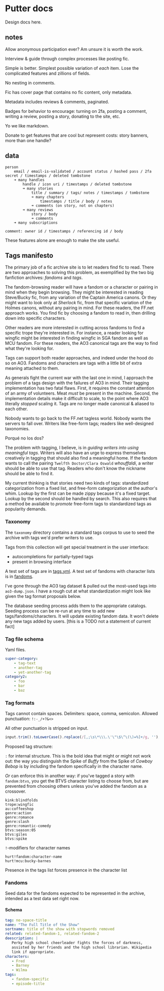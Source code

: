 # Putter docs

Design docs here.

## notes

Allow anonymous participation ever? Am unsure it is worth the work.

Interview & guide through complex processes like posting fic.

Simple is better. Simplest possible variation of *each* item. Lose the complicated features and zillions of fields.

No nesting in comments.

Fic has cover page that contains no fic content, only metadata.

Metadata includes reviews & comments, paginated.

Badges for behavior to encourage: turning on 2fa, posting a comment, writing a review, posting a story, donating to the site, etc.

Yo we like markdown.

Donate to get features that are cool but represent costs: story banners, more than one handle?

## data

```
person
    email / email-is-validated / account status / hashed pass / 2fa secret / timestamps / deleted tombstone
    ➜ many handles
        handle / icon uri / timestamps / deleted tombstone
        ➜ many stories
            title / summary / tags/ notes / timestamps / tombstone
            ➜ many chapters
                timestamps / title / body / notes
            ➜ comments (on story, not on chapters)
        ➜ many reviews
            story / body
            ➜ comments
    ➜ many subscriptions

comment: owner id / timestamps / referencing id / body
```


These features alone are enough to make the site useful.

## Tags manifesto

The primary job of a fic archive site is to let readers find fic to read. There are two approaches to solving this problem, as exemplified by the two big fanfiction archives: *fandoms* and *tags*.

The fandom-browsing reader will have a fandom or a character or pairing in mind when they begin browsing. They might be interested in reading Steve/Bucky fic, from any variation of the Captain America canons. Or they might want to look only at *Sherlock* fic, from that specific variation of the Holmes canons, without any pairing in mind. For these readers, the FF.net approach works. You find fic by choosing a fandom to read in, then drilling down into specific characters.

Other readers are more interested in cutting across fandoms to find a specific trope they're interested in. For instance, a reader looking for wingfic might be interested in finding wingfic in SGA fandom as well as MCU fandom. For these readers, the AO3 canonical tags are the way to find what they're looking for.

Tags can support both reader approaches, and indeed under the hood do so on AO3. Fandoms and characters are tags with a little bit of extra meaning attached to them.

As generals fight the current war with the last one in mind, I approach the problem of a tags design with the failures of AO3 in mind. Their tagging implementation has two fatal flaws. First, it requires the constant attention of an army of volunteers. Meat *must* be present in the machine. Second, the implementation details make it difficult to scale, to the point where AO3 literally *stopped* scaling it. Tags are no longer made canonical & aliased to each other.

Nobody wants to go back to the FF.net tagless world. Nobody wants the servers to fall over. Writers like free-form tags; readers like well-designed taxonomies.

Porqué no los dos?

The problem with tagging, I believe, is in *guiding writers into using meaningful tags*. Writers will also have an urge to express themselves creatively in tagging that should also find a meaningful home. If the fandom wants to call the pairing `Twelfth Doctor/Clara Oswald` *whouffaldi*, a writer should be able to use that tag. Readers who don't know the nickname should be able to find it.

My current thinking is that stories need two kinds of tags: standardized categorization from a fixed list, and free-form categorization at the author's whim. Lookup by the first can be made zippy because it's a fixed target. Lookup by the second should be handled by search. This also requires that a method be available to *promote* free-form tags to standardized tags as popularity demands.

### Taxonomy

The `taxonomy` directory contains a standard tags corpus to use to seed the archive with tags we'd prefer writers to use.

Tags from this collection will get special treatment in the user interface:

- autocompletions for partially-typed tags
- present in browsing interface

A test set of tags are in [tags.yml](./taxonomy.tags.yml). A test set of fandoms with character lists is in [fandoms](./taxonomy/fandoms/).

I've gone through the AO3 tag dataset & pulled out the most-used tags into `ao3-dump.json`. I have a rough cut at what standardization might look like given the tag format proposals below.

The database seeding process adds them to the appropriate catalogs. Seeding process can be re-run at any time to add new tags/fandoms/characters. It will update existing fandom data. It won't delete any new tags added by users. \[this is a TODO not a statement of current fact]

### Tag file schema

Yaml files.

```yaml
super-category:
    - tag-text
    - another-tag
    - yet-another-tag
category2:
    - foo
    - bar
    - baz
```

### Tag formats

Tags cannot contain spaces. Delimiters: space, comma, semicolon. Allowed punctuation: `!:-_/+?&<>`

All other punctuation is stripped on input.

```javascript
input.trim().toLowerCase().replace(/[,;\s\*\\\.\'\"\$\^\(\)=%]+/g, '');
```

Proposed tag structure:

`:` for internal structure. This is the bold idea that might or might not work out: the way you distinguish the Spike of *Buffy* from the Spike of *Cowboy Bebop* is by including the fandom specifically in the character name.

*Or* can enforce this in another way: if you've tagged a story with `fandom:btvs`, you get the BTVS character listing to choose from, but are prevented from choosing others unless you've added the fandom as a crossover.

	kink:blindfolds
	trope:wingfic
	au:coffeeshop
	genre:action
	genre:romance
	genre:slash
	genre:romantic-comedy
    btvs:season:05
    btvs:giles
    btvs:spike

`!`-modifiers for character names

	hurt!fandom:character-name
    hurt!mcu:bucky-barnes

Presence in the tags list forces presence in the character list

### Fandoms

Seed data for the fandoms expected to be represented in the archive, intended as a test data set right now.

#### Schema

```yaml
tag: no-space-title
name: "The Full Title of the Show"
sortname: title of the show with stopwords removed
related: related-fandom-1, related-fandom-2
deescription: |
   Perky high school cheerleader fights the forces of darkness,
   assisted by her friends and the high school librarian. Wikipedia
   link if appropriate.
characters:
   - Fred
   - Barney
   - Wilma
tags:
   - fandom-specific
   - episode-title
```
